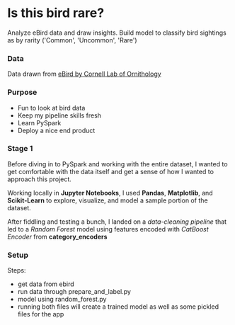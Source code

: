 # Is this bird rare?
Analyze eBird data and draw insights. Build model to classify bird sightings as by rarity ('Common', 'Uncommon', 'Rare')


### Data

Data drawn from [eBird by Cornell Lab of Ornithology](https://ebird.org/data/download)


### Purpose

* Fun to look at bird data
* Keep my pipeline skills fresh
* Learn PySpark
* Deploy a nice end product


### Stage 1

Before diving in to PySpark and working with the entire dataset, I wanted to get comfortable with the data itself and get a sense of how I wanted to approach this project. 

Working locally in **Jupyter Notebooks**, I used **Pandas**, **Matplotlib**, and **Scikit-Learn** to explore, visualize, and model a sample portion of the dataset. 

After fiddling and testing a bunch, I landed on a *data-cleaning pipeline* that led to a *Random Forest* model using features encoded with *CatBoost Encoder* from **category_encoders**


### Setup
Steps:
- get data from ebird
- run data through prepare_and_label.py
- model using random_forest.py
- running both files will create a trained model as well as some pickled files for the app




